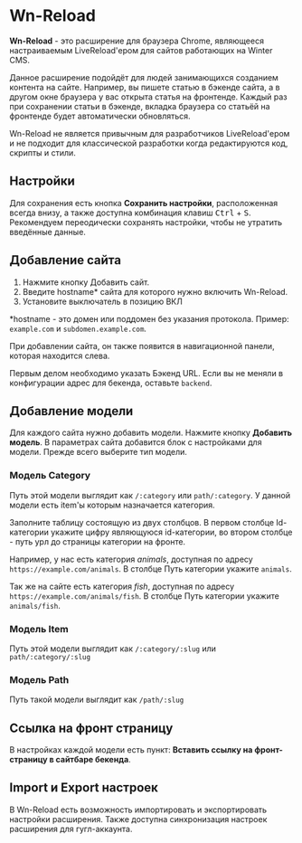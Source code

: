 # Wn-Reload

**Wn-Reload** - это расширение для браузера Chrome, являющееся настраиваемым LiveReload'ером для сайтов работающих на Winter CMS.

Данное расширение подойдёт для людей занимающихся созданием контента на сайте. Например, вы пишете статью в бэкенде сайта, а в другом окне браузера у вас открыта статья на фронтенде. Каждый раз при сохранении статьи в бэкенде, вкладка браузера со статьёй на фронтенде будет автоматически обновляться.

Wn-Reload не является привычным для разработчиков LiveReload'ером и не подходит для классической разработки когда редактируются код, скрипты и стили.

<!-- ## Установка

Маркет Chrome - https://chrome.google.com/webstore/detail/octoreload/idfbcpnoenglohbnkagghmioonmbphkj -->

## Настройки

Для сохранения есть кнопка **Сохранить настройки**, расположенная всегда внизу, а также доступна комбинация клавиш <kbd>Ctrl</kbd> + <kbd>S</kbd>. Рекомендуем переодически сохранять настройки, чтобы не утратить введённые данные.

## Добавление сайта

1. Нажмите кнопку Добавить сайт.
2. Введите hostname* сайта для которого нужно включить Wn-Reload.
3. Установите выключатель в позицию ВКЛ

*hostname - это домен или поддомен без указания протокола. Пример: `example.com` и `subdomen.example.com`.

При добавлении сайта, он также появится в навигационной панели, которая находится слева.

Первым делом необходимо указать Бэкенд URL. Если вы не меняли в конфигурации адрес для бекенда, оставьте `backend`.

## Добавление модели

Для каждого сайта нужно добавить модели. Нажмите кнопку **Добавить модель**. В параметрах сайта добавится блок с настройками для модели. Прежде всего выберите тип модели.

### Модель Category

Путь этой модели выглядит как `/:category` или `path/:category`. У данной модели есть item'ы которым назначается категория.

Заполните таблицу состоящую из двух столбцов. В первом столбце Id-категории укажите цифру являющуюся id-категории, во втором столбце - путь урл до страницы категории на фронте.

Например, у нас есть категория _animals_, доступная по адресу `https://example.com/animals`. В столбце Путь категории укажите `animals`.

Так же на сайте есть категория _fish_, доступная по адресу `https://example.com/animals/fish`. В столбце Путь категории укажите `animals/fish`.

### Модель Item

Путь этой модели выглядит как `/:category/:slug` или `path/:category/:slug`

### Модель Path

Путь такой модели выглядит как `/path/:slug`

## Ссылка на фронт страницу

В настройках каждой модели есть пункт: **Вставить ссылку на фронт-страницу в сайтбаре бекенда**.

## Import и Export настроек

В Wn-Reload есть возможность импортировать и экспортировать настройки расширения. Также доступна синхронизация настроек расширения для гугл-аккаунта.
